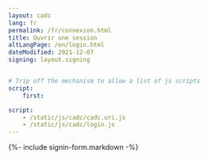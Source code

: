 ```yaml
---
layout: cadc
lang: fr
permalink: /fr/connexion.html
title: Ouvrir une session
altLangPage: /en/login.html
dateModified: 2021-12-07
signing: layout.signing


# Trip off the mechanism to allow a list of js scripts
script:
    first:

script: 
    - /static/js/cadc/cadc.uri.js
    - /static/js/cadc/login.js
---
```


{%- include signin-form.markdown -%}
